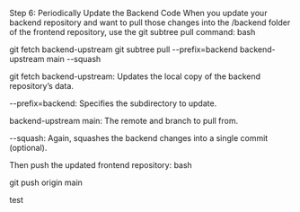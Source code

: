 Step 6: Periodically Update the Backend Code
When you update your backend repository and want to pull those changes into the /backend folder of the frontend repository, use the git subtree pull command:
bash

git fetch backend-upstream
git subtree pull --prefix=backend backend-upstream main --squash

git fetch backend-upstream: Updates the local copy of the backend repository’s data.

--prefix=backend: Specifies the subdirectory to update.

backend-upstream main: The remote and branch to pull from.

--squash: Again, squashes the backend changes into a single commit (optional).

Then push the updated frontend repository:
bash

git push origin main

test
